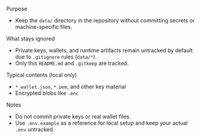 Purpose
- Keep the `data/` directory in the repository without committing secrets or machine-specific files.

What stays ignored
- Private keys, wallets, and runtime artifacts remain untracked by default due to `.gitignore` rules (`data/*`).
- Only this `README.md` and `.gitkeep` are tracked.

Typical contents (local only)
- `*_wallet.json`, `*.pem`, and other key material
- Encrypted blobs like `.enc`

Notes
- Do not commit private keys or real wallet files.
- Use `.env.example` as a reference for local setup and keep your actual `.env` untracked.

